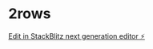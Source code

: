 # 2rows

[Edit in StackBlitz next generation editor ⚡️](https://stackblitz.com/~/github.com/wojcikowska-k/2rows)